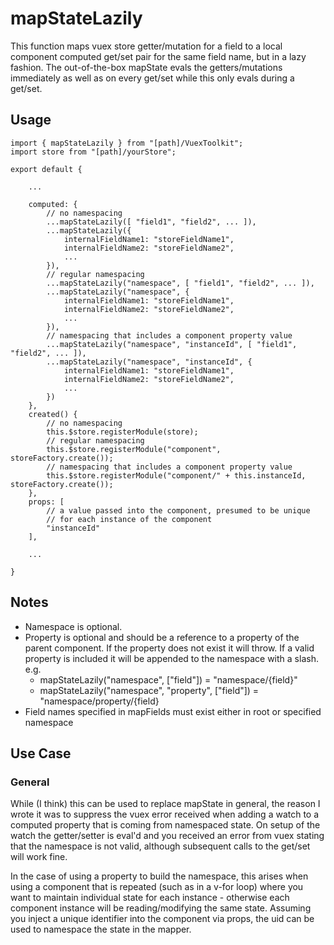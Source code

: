 ﻿# mapStateLazily

This function maps vuex store getter/mutation for a field to a local component computed get/set pair for the same field name, but in a lazy fashion. The out-of-the-box mapState evals the getters/mutations immediately as well as on every get/set while this only evals during a get/set.

## Usage
```
import { mapStateLazily } from "[path]/VuexToolkit";
import store from "[path]/yourStore";

export default {
	
	...

	computed: {
		// no namespacing
		...mapStateLazily([ "field1", "field2", ... ]),
		...mapStateLazily({
			internalFieldName1: "storeFieldName1",
			internalFieldName2: "storeFieldName2",
			...
		}),
		// regular namespacing
		...mapStateLazily("namespace", [ "field1", "field2", ... ]),
		...mapStateLazily("namespace", {
			internalFieldName1: "storeFieldName1",
			internalFieldName2: "storeFieldName2",
			...
		}),
		// namespacing that includes a component property value
		...mapStateLazily("namespace", "instanceId", [ "field1", "field2", ... ]),
		...mapStateLazily("namespace", "instanceId", {
			internalFieldName1: "storeFieldName1",
			internalFieldName2: "storeFieldName2",
			...
		})
	},
	created() {
		// no namespacing
		this.$store.registerModule(store);
		// regular namespacing
		this.$store.registerModule("component", storeFactory.create());
		// namespacing that includes a component property value
		this.$store.registerModule("component/" + this.instanceId, storeFactory.create());
	},
	props: [
		// a value passed into the component, presumed to be unique
		// for each instance of the component
		"instanceId"	
	],

	...

}
```
## Notes
 
- Namespace is optional.
- Property is optional and should be a reference to a property of the parent component. If the property does not exist it will throw. If a valid property is included it will be appended to the namespace with a slash. e.g.
  - mapStateLazily("namespace", ["field"]) = "namespace/\{field\}"
  - mapStateLazily("namespace", "property", ["field"]) = "namespace/property/\{field\}
- Field names specified in mapFields must exist either in root or specified namespace

## Use Case

### General

While (I think) this can be used to replace mapState in general, the reason I wrote it was to suppress the vuex error received when adding a watch to a computed property that is coming from namespaced state. On setup of the watch the getter/setter is eval'd and you received an error from vuex stating that the namespace is not valid, although subsequent calls to the get/set will work fine.

In the case of using a property to build the namespace, this arises when using a component that is repeated (such as in a v-for loop) where you want to maintain individual state for each instance - otherwise each component instance will be reading/modifying the same state. Assuming you inject a unique identifier into the component via props, the uid can be used to namespace the state in the mapper.
 